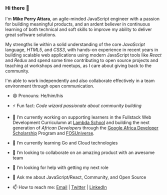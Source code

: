 ### Hi there 👋

 I'm **Mike Perry Attara**, an agile-minded JavaScript engineer with a passion for building meaningful products, and an ardent believer in continuous learning of both technical and soft skills to improve my ability to deliver great software solutions.

My strengths lie within a solid understanding of the core *JavaScript* language, *HTML5*, and *CSS3*, with hands-on experience in recent years in building scalable web applications using modern JavaScript tools like *React* and *Redux* and spend some time contributing to open source projects and teaching at workshops and meetups, as I care about giving back to the community.

I'm able to work independently and also collaborate effectively in a team environment through open communication.

- 😄 Pronouns: He/him/his

- ⚡ Fun fact: *Code wizard passionate about community building*

- 🔭 I’m currently working on supporting learners in the Fullstack Web Development Curriculumn at [Lambda School](https://lambdaschool.com) and building the next generation of *African Developers* through the [Google Africa Developer Scholarship](https://gads.andela.com) Program and [FOSUniverse](https://fosuniverse.org).

- 🌱 I’m currently learning Go and Cloud technologies

- 👯 I’m looking to collaborate on an amazing product with an awesome team

- 🤔 I’m looking for help with getting my next role

- 💬 Ask me about JavaScript/React, Community, and Open Source

- 📫 How to reach me:
  [Email](mailto:mpyebattara@gmail.com) | [Twitter](https://twitter.com/mikeattara) | [LinkedIn](https://www.linkedin.com/in/mikeattara)
